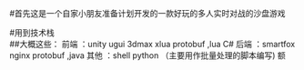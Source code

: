 #首先这是一个自家小朋友准备计划开发的一款好玩的多人实时对战的沙盘游戏

#用到技术栈  
##大概这些： 前端 ：unity ugui 3dmax xlua protobuf ,lua C#
           后端 ：smartfox nginx protobuf ,java
           其他 ：shell python （主要用作批量处理的脚本编写)
          额
